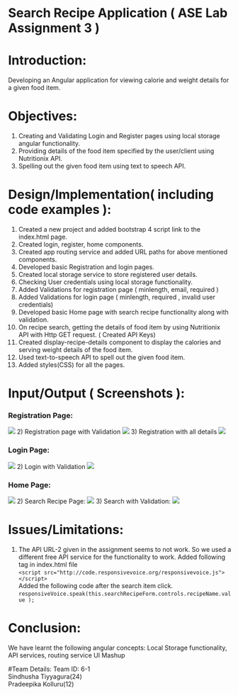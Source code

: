 # Search Recipe Application ( ASE Lab Assignment 3 )

# Introduction:
Developing an Angular application for viewing calorie and weight details for a given food item.

# Objectives:
1) Creating and Validating Login and Register pages using local storage angular functionality.
2) Providing details of the food item specified by the user/client using Nutritionix API.
3) Spelling out the given food item using text to speech API.
 
# Design/Implementation( including code examples ):
1) Created a new project and added bootstrap 4 script link to the index.html page.
2) Created login, register, home components.
3) Created app routing service and added URL paths for above mentioned components.
4) Developed basic Registration and login pages. 
5) Created local storage service to store registered user details.
6) Checking User credentials using local storage functionality.
7) Added Validations for registration page ( minlength, email, required )
8) Added Validations for login page ( minlength, required , invalid user credentials)
9) Developed basic Home page with search recipe functionality along with validation.
10) On recipe search, getting the details of food item by using Nutritionix API with Http GET request. ( Created API Keys) 
11) Created display-recipe-details component to display the calories and serving weight details of the food item.
12) Used text-to-speech API to spell out the given food item.
13) Added styles(CSS) for all the pages.

# Input/Output ( Screenshots ):
### Registration Page:
![](https://github.com/sindhusha-t/Search-Recipe-App/raw/master/screenshots/Registration.png)
2) Registration page with Validation
![](https://github.com/sindhusha-t/Search-Recipe-App/raw/master/screenshots/Registration%20with%20validation.png)
3) Registration with all details
![](https://github.com/sindhusha-t/Search-Recipe-App/raw/master/screenshots/Registration%20button%20enabled.png)

### Login Page:
![](https://github.com/sindhusha-t/Search-Recipe-App/raw/master/screenshots/Login.png)
2) Login with Validation
![](https://github.com/sindhusha-t/Search-Recipe-App/raw/master/screenshots/Login%20with%20validations.png)

### Home Page:
![](https://github.com/sindhusha-t/Search-Recipe-App/raw/master/screenshots/Home.png)
2) Search Recipe Page:
![](https://github.com/sindhusha-t/Search-Recipe-App/raw/master/screenshots/Recipe%20Search.png)
3) Search with Validation:
![](https://github.com/sindhusha-t/Search-Recipe-App/raw/master/screenshots/Search%20Validation.png)

# Issues/Limitations:
1) The API URL-2 given in the assignment seems to not work. So we used a different free API service for the functionality to work.
Added following tag in index.html file   
`<script src="http://code.responsivevoice.org/responsivevoice.js"></script>`      
Added the following code after the search item click.   
`responsiveVoice.speak(this.searchRecipeForm.controls.recipeName.value );`

# Conclusion:
We have learnt the following angular concepts:
Local Storage functionality,
API services, 
routing service
UI Mashup

#Team Details:
Team ID: 6-1   
Sindhusha Tiyyagura(24)   
Pradeepika Kolluru(12)
